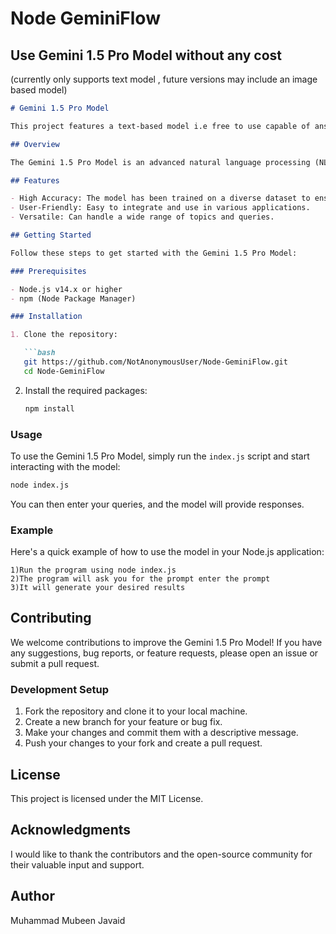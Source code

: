# Node GeminiFlow

## Use Gemini 1.5 Pro Model without any cost
(currently only supports text model , future versions may include an image based model)
 
```markdown
# Gemini 1.5 Pro Model

This project features a text-based model i.e free to use capable of answering your queries.

## Overview

The Gemini 1.5 Pro Model is an advanced natural language processing (NLP) model designed to understand and respond to various queries with high accuracy. Whether you're looking for information, need assistance, or just want to have a conversation, the Gemini 1.5 Pro Model is here to help.

## Features

- High Accuracy: The model has been trained on a diverse dataset to ensure accurate and relevant responses.
- User-Friendly: Easy to integrate and use in various applications.
- Versatile: Can handle a wide range of topics and queries.

## Getting Started

Follow these steps to get started with the Gemini 1.5 Pro Model:

### Prerequisites

- Node.js v14.x or higher
- npm (Node Package Manager)

### Installation

1. Clone the repository:

   ```bash
   git https://github.com/NotAnonymousUser/Node-GeminiFlow.git
   cd Node-GeminiFlow
   ```

2. Install the required packages:

   ```bash
   npm install
   ```

### Usage

To use the Gemini 1.5 Pro Model, simply run the `index.js` script and start interacting with the model:

```bash
node index.js
```

You can then enter your queries, and the model will provide responses.

### Example

Here's a quick example of how to use the model in your Node.js application:

```
1)Run the program using node index.js
2)The program will ask you for the prompt enter the prompt
3)It will generate your desired results
```

## Contributing

We welcome contributions to improve the Gemini 1.5 Pro Model! If you have any suggestions, bug reports, or feature requests, please open an issue or submit a pull request.

### Development Setup

1. Fork the repository and clone it to your local machine.
2. Create a new branch for your feature or bug fix.
3. Make your changes and commit them with a descriptive message.
4. Push your changes to your fork and create a pull request.

## License

This project is licensed under the MIT License.

## Acknowledgments

I would like to thank the contributors and the open-source community for their valuable input and support.

## Author
Muhammad Mubeen Javaid
